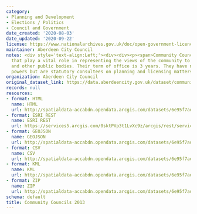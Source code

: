 ```yaml
---
category:
- Planning and Development
- Elections / Politics
- Council and Government
date_created: '2020-08-03'
date_updated: '2020-09-22'
license: https://www.nationalarchives.gov.uk/doc/open-government-licence/version/3/
maintainer: Aberdeen City Council
notes: <div style='text-align:Left;'><div><div><p><span>Community Councils are bodies
  that play a vital role in representing the views of the community to local authorities
  and other public bodies. Their term of office is 3 years. They have no executive
  powers but are statutory consultees on planning and licensing matters.</span></p></div></div></div>
organization: Aberdeen City Council
original_dataset_link: https://data.aberdeencity.gov.uk/dataset/community-councils-20131
records: null
resources:
- format: HTML
  name: HTML
  url: http://spatialdata-accabdn.opendata.arcgis.com/datasets/6e95f7ad530a47559a104d7563ac1f09_0
- format: ESRI REST
  name: ESRI REST
  url: https://services5.arcgis.com/0sktPVp3t1LvXc9z/arcgis/rest/services/Community_Councils_2013/FeatureServer/0
- format: GEOJSON
  name: GEOJSON
  url: http://spatialdata-accabdn.opendata.arcgis.com/datasets/6e95f7ad530a47559a104d7563ac1f09_0.geojson?outSR={"latestWkid":27700,"wkid":27700}
- format: CSV
  name: CSV
  url: http://spatialdata-accabdn.opendata.arcgis.com/datasets/6e95f7ad530a47559a104d7563ac1f09_0.csv?outSR={"latestWkid":27700,"wkid":27700}
- format: KML
  name: KML
  url: http://spatialdata-accabdn.opendata.arcgis.com/datasets/6e95f7ad530a47559a104d7563ac1f09_0.kml?outSR={"latestWkid":27700,"wkid":27700}
- format: ZIP
  name: ZIP
  url: http://spatialdata-accabdn.opendata.arcgis.com/datasets/6e95f7ad530a47559a104d7563ac1f09_0.zip?outSR={"latestWkid":27700,"wkid":27700}
schema: default
title: Community Councils 2013
---
```

